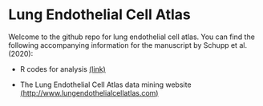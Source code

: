 # Lung Endothelial Cell Atlas
Welcome to the github repo for lung endothelial cell atlas. You can find the following accompanying information for the manuscript by Schupp et al. (2020):

* R codes for analysis [(link)](https://github.com/yale-p2med/lungendothelialcellatlas/tree/main/Rcodes)

* The Lung Endothelial Cell Atlas data mining website [(http://www.lungendothelialcellatlas.com)](http://www.lungendothelialcellatlas.com/)
